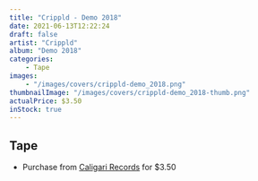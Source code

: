 ```yaml
---
title: "Crippld - Demo 2018"
date: 2021-06-13T12:22:24
draft: false
artist: "Crippld"
album: "Demo 2018"
categories:
    - Tape
images:
    - "/images/covers/crippld-demo_2018.png"
thumbnailImage: "/images/covers/crippld-demo_2018-thumb.png"
actualPrice: $3.50
inStock: true
---
```


## Tape
* Purchase from [Caligari Records](https://caligarirecords.storenvy.com/products/25588713-crippld-demo-2018) for $3.50
